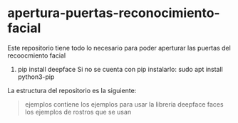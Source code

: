 # apertura-puertas-reconocimiento-facial
Este repositorio tiene todo lo necesario para poder aperturar las puertas del recoocmiento facial
1. pip install deepface
Si no se cuenta con pip instalarlo:
sudo apt install python3-pip

La estructura del repositorio es la siguiente:
>ejemplos
    contiene los ejemplos para usar la libreria deepface
>faces
    los ejemplos de rostros que se usan
    